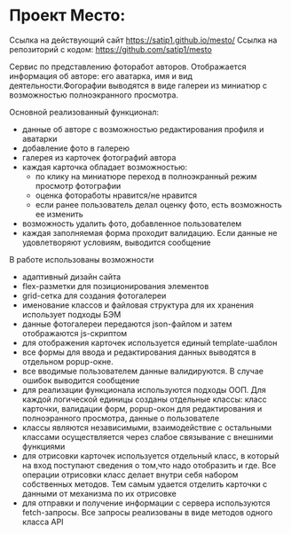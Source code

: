 # Проект Место:
Ссылка на действующий сайт https://satip1.github.io/mesto/
Ссылка на репозиторий с кодом: https://github.com/satip1/mesto

Сервис по представлению фоторабот авторов. Отображается информация об авторе: его аватарка, имя и вид деятельности.Фогорафии выводятся в виде галереи из миниатюр с возможностью полноэкранного просмотра.

Основной реализованный функционал:
- данные об авторе с возможностью редактирования профиля и аватарки
- добавление фото в галерею
- галерея из карточек фотографий автора
- каждая карточка обладает возможностью:
    - по клику на миниатюре переход в полноэкранный режим просмотр фотографии
    - оценка фотоработы нравится/не нравится
    - если ранее пользователь делал оценку фото, есть возможность ее изменить
- возможность удалить фото, добавленное пользователем
- каждая заполняемая форма проходит валидацию. Если данные не удовлетворяют условиям, выводится сообщение

В работе использованы возможности
- адаптивный дизайн сайта
- flex-разметки для позиционирования элементов
- grid-сетка для создания фотогалереи
- именование классов и файловая структура для их хранения использует подходы БЭМ
- данные фотогалереи передаются json-файлом и затем отображаются js-скриптом
- для отображения карточек используется единый template-шаблон
- все формы для ввода и редактирования данных выводятся в отдельном popup-окне.
- все вводимые пользователем данные валидируются. В случае ошибок выводится сообщение
- для реализации функционала используются подходы ООП. Для каждой логической единицы созданы отдельные классы:
класс карточки, валидации форм, popup-окон для редактирования и полноэранного просмотра, данные о пользователе
- классы являются независимыми, взаимодействие с остальными классами осуществляется через слабое связывание с внешними функциями
- для отрисовки карточек используется отдельный класс, в который на вход поступают сведения о том,что надо отобразить и где. Все операции отрисовки класс делает внутри себя набором собственных методов. Тем самым удается отделить карточки с данными от механизма по их отрисовке
- для отправки и получение информации с сервера используются fetch-запросы. Все запросы реализованы в виде методов одного класса API




